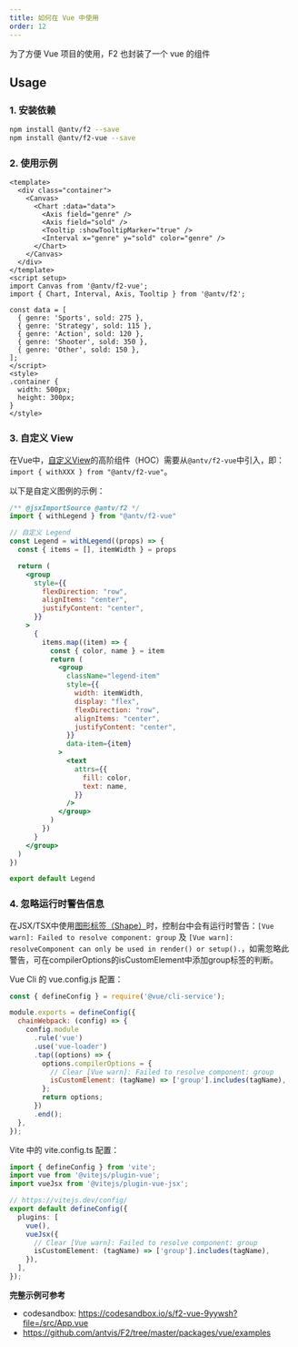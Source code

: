 ```yaml
---
title: 如何在 Vue 中使用
order: 12
---
```


为了方便 Vue 项目的使用，F2 也封装了一个 vue 的组件

## Usage

### 1. 安装依赖

```bash
npm install @antv/f2 --save
npm install @antv/f2-vue --save
```

### 2. 使用示例

```vue
<template>
  <div class="container">
    <Canvas>
      <Chart :data="data">
        <Axis field="genre" />
        <Axis field="sold" />
        <Tooltip :showTooltipMarker="true" />
        <Interval x="genre" y="sold" color="genre" />
      </Chart>
    </Canvas>
  </div>
</template>
<script setup>
import Canvas from '@antv/f2-vue';
import { Chart, Interval, Axis, Tooltip } from '@antv/f2';

const data = [
  { genre: 'Sports', sold: 275 },
  { genre: 'Strategy', sold: 115 },
  { genre: 'Action', sold: 120 },
  { genre: 'Shooter', sold: 350 },
  { genre: 'Other', sold: 150 },
];
</script>
<style>
.container {
  width: 500px;
  height: 300px;
}
</style>
```

### 3. 自定义 View
在Vue中，[自定义View](advanced/custom-view)的高阶组件（HOC）需要从`@antv/f2-vue`中引入，即：`import { withXXX } from "@antv/f2-vue"`。

以下是自定义图例的示例：
```jsx
/** @jsxImportSource @antv/f2 */
import { withLegend } from "@antv/f2-vue"

// 自定义 Legend
const Legend = withLegend((props) => {
  const { items = [], itemWidth } = props

  return (
    <group
      style={{
        flexDirection: "row",
        alignItems: "center",
        justifyContent: "center",
      }}
    >
      {
        items.map((item) => {
          const { color, name } = item
          return (
            <group
              className="legend-item"
              style={{
                width: itemWidth,
                display: "flex",
                flexDirection: "row",
                alignItems: "center",
                justifyContent: "center",
              }}
              data-item={item}
            >
              <text
                attrs={{
                  fill: color,
                  text: name,
                }}
              />
            </group>
          )
        })
      }
    </group>
  )
})

export default Legend
```

### 4. 忽略运行时警告信息 
在JSX/TSX中使用[图形标签（Shape）](shape.zh.md)时，控制台中会有运行时警告：`[Vue warn]: Failed to resolve component: group` 及 `[Vue warn]: resolveComponent can only be used in render() or setup().`，如需忽略此警告，可在compilerOptions的isCustomElement中添加group标签的判断。

Vue Cli 的 vue.config.js 配置：
```javascript
const { defineConfig } = require('@vue/cli-service');

module.exports = defineConfig({
  chainWebpack: (config) => {
    config.module
      .rule('vue')
      .use('vue-loader')
      .tap((options) => {
        options.compilerOptions = {
          // Clear [Vue warn]: Failed to resolve component: group
          isCustomElement: (tagName) => ['group'].includes(tagName),
        };
        return options;
      })
      .end();
  },
});
```

Vite 中的 vite.config.ts 配置：
```typescript
import { defineConfig } from 'vite';
import vue from '@vitejs/plugin-vue';
import vueJsx from '@vitejs/plugin-vue-jsx';

// https://vitejs.dev/config/
export default defineConfig({
  plugins: [
    vue(),
    vueJsx({
      // Clear [Vue warn]: Failed to resolve component: group
      isCustomElement: (tagName) => ['group'].includes(tagName),
    }),
  ],
});
```

**完整示例可参考**

- codesandbox: https://codesandbox.io/s/f2-vue-9yywsh?file=/src/App.vue
- https://github.com/antvis/F2/tree/master/packages/vue/examples
